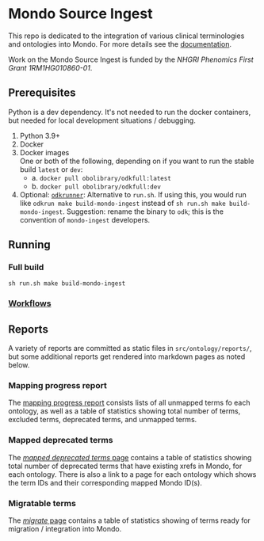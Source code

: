 # Mondo Source Ingest

This repo is dedicated to the integration of various clinical terminologies and ontologies into Mondo. For more details 
see the [documentation](https://monarch-initiative.github.io/mondo-ingest/).

Work on the Mondo Source Ingest is funded by the _NHGRI Phenomics First Grant 1RM1HG010860-01_.

## Prerequisites
Python is a dev dependency. It's not needed to run the docker containers, but needed for local development situations 
/ debugging.
1. Python 3.9+
2. Docker
3. Docker images  
  One or both of the following, depending on if you want to run the stable build `latest` or `dev`:
    - a. `docker pull obolibrary/odkfull:latest`
    - b. `docker pull obolibrary/odkfull:dev`
4. Optional: [`odkrunner`](https://github.com/gouttegd/odkrunner): Alternative to `run.sh`. If using this, you would run
    like `odkrun make build-mondo-ingest` instead of `sh run.sh make build-mondo-ingest`. Suggestion: rename the binary 
    to `odk`; this is the convention of `mondo-ingest` developers. 

## Running
### Full build
`sh run.sh make build-mondo-ingest`

### [Workflows](./docs/developer/workflows.md)

## Reports
A variety of reports are committed as static files in `src/ontology/reports/`, but some additional reports get rendered 
into markdown pages as noted below.

### Mapping progress report
The [mapping progress report](./docs/reports/unmapped.md) consists lists of all unmapped terms fo each ontology, as well 
as a table of statistics showing total number of terms, excluded terms, deprecated terms, and unmapped terms.

### Mapped deprecated terms
The [_mapped deprecated terms_ page](./docs/reports/mapped_deprecated.md) contains a table of statistics showing total number of deprecated terms that 
have existing xrefs in Mondo, for each ontology. There is also a link to a page for each ontology which shows the term 
IDs and their corresponding mapped Mondo ID(s). 

### Migratable terms
The [_migrate_ page](./docs/reports/migrate.md) contains a table of statistics showing of terms ready for migration / 
integration into Mondo.
